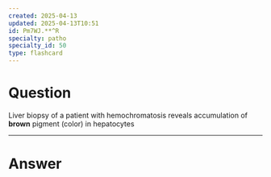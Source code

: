 ```yaml
---
created: 2025-04-13
updated: 2025-04-13T10:51
id: Pm7WJ.**^R
specialty: patho
specialty_id: 50
type: flashcard
---
```


# Question
Liver biopsy of a patient with hemochromatosis reveals accumulation of **brown** pigment (color) in hepatocytes

---

# Answer
